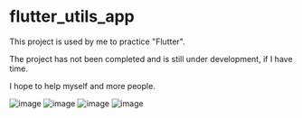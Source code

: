 # flutter_utils_app
This project is used by me to practice "Flutter".

The project has not been completed and is still under development, if I have time.

I hope to help myself and more people.

![image](https://github.com/kmarryme/flutter_utils_app/blob/master/1.png)
![image](https://github.com/kmarryme/flutter_utils_app/blob/master/2.png)
![image](https://github.com/kmarryme/flutter_utils_app/blob/master/3.png)
![image](https://github.com/kmarryme/flutter_utils_app/blob/master/4.png)
